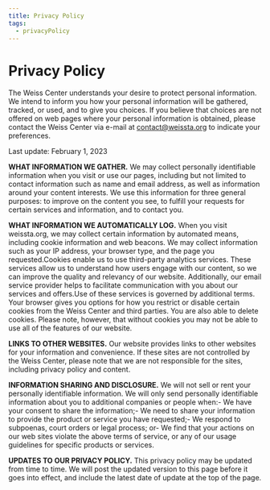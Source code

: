 ```yaml
---
title: Privacy Policy
tags:
  - privacyPolicy
---
```

# Privacy Policy

The Weiss Center understands your desire to protect personal information. We intend to inform you how your personal information will be gathered, tracked, or used, and to give you choices. If you believe that choices are not offered on web pages where your personal information is obtained, please contact the Weiss Center via e-mail at contact@weissta.org to indicate your preferences. 

Last update: February 1, 2023 

**WHAT INFORMATION WE GATHER.** We may collect personally identifiable information when you visit or use our pages, including but not limited to contact information such as name and email address, as well as information around your content interests. We use this information for three general purposes: to improve on the content you see, to fulfill your requests for certain services and information, and to contact you. 

**WHAT INFORMATION WE AUTOMATICALLY LOG.** When you visit weissta.org, we may collect certain information by automated means, including cookie information and web beacons. We may collect information such as your IP address, your browser type, and the page you requested.Cookies enable us to use third-party analytics services. These services allow us to understand how users engage with our content, so we can improve the quality and relevancy of our website. Additionally, our email service provider helps to facilitate communication with you about our services and offers.Use of these services is governed by additional terms. Your browser gives you options for how you restrict or disable certain cookies from the Weiss Center and third parties. You are also able to delete cookies. Please note, however, that without cookies you may not be able to use all of the features of our website. 

**LINKS TO OTHER WEBSITES.** Our website provides links to other websites for your information and convenience. If these sites are not controlled by the Weiss Center, please note that we are not responsible for the sites, including privacy policy and content. 

**INFORMATION SHARING AND DISCLOSURE.** We will not sell or rent your personally identifiable information. We will only send personally identifiable information about you to additional companies or people when:- We have your consent to share the information;- We need to share your information to provide the product or service you have requested;- We respond to subpoenas, court orders or legal process; or- We find that your actions on our web sites violate the above terms of service, or any of our usage guidelines for specific products or services. 

**UPDATES TO OUR PRIVACY POLICY.** This privacy policy may be updated from time to time. We will post the updated version to this page before it goes into effect, and include the latest date of update at the top of the page.